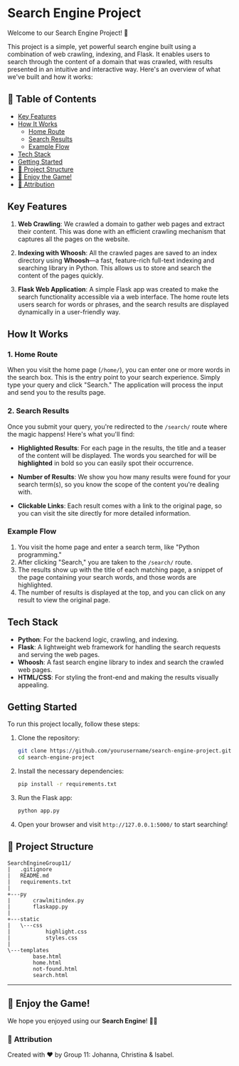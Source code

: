 # Search Engine Project

Welcome to our Search Engine Project! 🚀

This project is a simple, yet powerful search engine built using a combination of web crawling, indexing, and Flask. It enables users to search through the content of a domain that was crawled, with results presented in an intuitive and interactive way. Here's an overview of what we've built and how it works:

## 📑 **Table of Contents**

- [Key Features](#key-features)
- [How It Works](#how-it-works)
  - [Home Route](#1-home-route)
  - [Search Results](#2-search-results)
  - [Example Flow](#example-flow)
- [Tech Stack](#tech-stack)
- [Getting Started](#getting-started)
- [📂 Project Structure](#project-structure)
- [🌟 Enjoy the Game!](#-enjoy-the-game)
- [📝 Attribution](#-attribution)

## Key Features

1. **Web Crawling**: We crawled a domain to gather web pages and extract their content. This was done with an efficient crawling mechanism that captures all the pages on the website.

2. **Indexing with Whoosh**: All the crawled pages are saved to an index directory using **Whoosh**—a fast, feature-rich full-text indexing and searching library in Python. This allows us to store and search the content of the pages quickly.

3. **Flask Web Application**: A simple Flask app was created to make the search functionality accessible via a web interface. The home route lets users search for words or phrases, and the search results are displayed dynamically in a user-friendly way.

## How It Works

### 1. Home Route

When you visit the home page (`/home/`), you can enter one or more words in the search box. This is the entry point to your search experience. Simply type your query and click "Search." The application will process the input and send you to the results page.

### 2. Search Results

Once you submit your query, you're redirected to the `/search/` route where the magic happens! Here's what you'll find:

- **Highlighted Results**: For each page in the results, the title and a teaser of the content will be displayed. The words you searched for will be **highlighted** in bold so you can easily spot their occurrence.
  
- **Number of Results**: We show you how many results were found for your search term(s), so you know the scope of the content you're dealing with.

- **Clickable Links**: Each result comes with a link to the original page, so you can visit the site directly for more detailed information.

### Example Flow

1. You visit the home page and enter a search term, like "Python programming."
2. After clicking "Search," you are taken to the `/search/` route.
3. The results show up with the title of each matching page, a snippet of the page containing your search words, and those words are highlighted.
4. The number of results is displayed at the top, and you can click on any result to view the original page.

## Tech Stack

- **Python**: For the backend logic, crawling, and indexing.
- **Flask**: A lightweight web framework for handling the search requests and serving the web pages.
- **Whoosh**: A fast search engine library to index and search the crawled web pages.
- **HTML/CSS**: For styling the front-end and making the results visually appealing.

## Getting Started

To run this project locally, follow these steps:

1. Clone the repository:
    ```bash
    git clone https://github.com/yourusername/search-engine-project.git
    cd search-engine-project
    ```

2. Install the necessary dependencies:
    ```bash
    pip install -r requirements.txt
    ```

3. Run the Flask app:
    ```bash
    python app.py
    ```

4. Open your browser and visit `http://127.0.0.1:5000/` to start searching!

## 📂 **Project Structure**

```
SearchEngineGroup11/
|   .gitignore
|   README.md
|   requirements.txt
|
+---py
|       crawlmitindex.py
|       flaskapp.py
|
+---static
|   \---css
|           highlight.css
|           styles.css
|
\---templates
        base.html
        home.html
        not-found.html
        search.html

```
---

## 🌟 **Enjoy the Game!**

We hope you enjoyed using our **Search Engine**! 🔎🎉

### 📝 **Attribution**

Created with ❤️ by Group 11: Johanna, Christina & Isabel.
